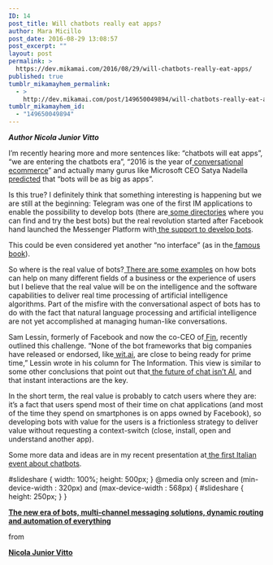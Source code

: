 ```yaml
---
ID: 14
post_title: Will chatbots really eat apps?
author: Mara Micillo
post_date: 2016-08-29 13:08:57
post_excerpt: ""
layout: post
permalink: >
  https://dev.mikamai.com/2016/08/29/will-chatbots-really-eat-apps/
published: true
tumblr_mikamayhem_permalink:
  - >
    http://dev.mikamai.com/post/149650049894/will-chatbots-really-eat-apps
tumblr_mikamayhem_id:
  - "149650049894"
---
```

<p><b><i>Author Nicola Junior Vitto</i></b></p><p>I’m recently hearing more and more sentences like: “chatbots will eat apps”, “we are entering the chatbots era”, “2016 is the year of<a href="https://medium.com/chris-messina/2016-will-be-the-year-of-conversational-commerce-1586e85e3991"> conversational ecommerce</a>” and actually many gurus like Microsoft CEO Satya Nadella<a href="http://www.techrepublic.com/article/satya-nadella-software-bots-will-be-as-big-as-mobile-apps/"> predicted</a> that “bots will be as big as apps”.</p><p>Is this true? I definitely think that something interesting is happening but we are still at the beginning: Telegram was one of the first IM applications to enable the possibility to develop bots (there are<a href="https://storebot.me/"> some directories</a> where you can find and try the best bots) but the real revolution started after Facebook hand launched the Messenger Platform with<a href="https://developers.facebook.com/blog/post/2016/04/12/bots-for-messenger/"> the support to develop bots</a>.</p><p>This could be even considered yet another “no interface” (as in the<a href="https://www.amazon.it/Best-Interface-No-Brilliant-Technology/dp/0133890333"> famous book</a>).</p><p>So where is the real value of bots?<a href="http://venturebeat.com/2016/08/14/how-chatbots-could-have-helped-delta-airlines-during-its-computer-outage/"> There are some examples</a> on how bots can help on many different fields of a business or the experience of users but I believe that the real value will be on the intelligence and the software capabilities to deliver real time processing of artificial intelligence algorithms. Part of the misfire with the conversational aspect of bots has to do with the fact that natural language processing and artificial intelligence are not yet accomplished at managing human-like conversations.</p><p>Sam Lessin, formerly of Facebook and now the co-CEO of<a href="https://www.fin.com/"> Fin</a>, recently outlined this challenge. “None of the bot frameworks that big companies have released or endorsed, like<a href="https://wit.ai/"> wit.ai</a>, are close to being ready for prime time,” Lessin wrote in his column for The Information. This view is similar to some other conclusions that point out that<a href="https://medium.com/@tedlivingston/the-future-of-chat-isn-t-ai-b07f65bc252#.2yg01qtvs"> the future of chat isn’t AI</a>, and that instant interactions are the key.</p><p>In the short term, the real value is probably to catch users where they are: it’s a fact that users spend most of their time on chat applications (and most of the time they spend on smartphones is on apps owned by Facebook), so developing bots with value for the users is a frictionless strategy to deliver value without requesting a context-switch (close, install, open and understand another app).</p><p>Some more data and ideas are in my recent presentation at<a href="https://medium.com/convcomp2016/conversational-computation-chatbots-revolution-9035636faf3e"> the first Italian event about chatbots</a>.</p>
#slideshare { width: 100%; height: 500px; }
@media only screen 
and (min-device-width : 320px) 
and (max-device-width : 568px) {
    #slideshare { height: 250px; }
  }
<p><b> <a href="//www.slideshare.net/njvitto/the-new-era-of-bots-multichannel-messaging-solutions-dynamic-routing-and-automation-of-everything-63882982" title="The new era of bots, multi-channel messaging solutions, dynamic routing and automation of everything">The new era of bots, multi-channel messaging solutions, dynamic routing and automation of everything </a> </b></p><p> from </p><p><b><a href="//www.slideshare.net/njvitto">Nicola Junior Vitto</a></b></p>